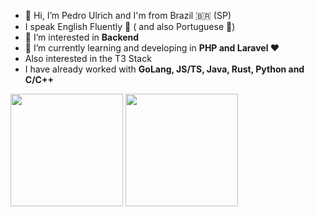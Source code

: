 - 👋 Hi, I’m Pedro Ulrich and I'm from Brazil 🇧🇷 (SP)
- I speak English Fluently 🌝 ( and also Portuguese 🤠)
- 👀 I’m interested in **Backend**
- 🌱 I’m currently learning and developing in **PHP and Laravel ❤️**
- Also interested in the T3 Stack
- I have already worked with **GoLang, JS/TS, Java, Rust, Python and C/C++**
<div>
<img height="180em" align="center" src="https://github-readme-stats.vercel.app/api?username=ulrichheringer&show_icons=true&theme=darcula&border_radius=25" />
<img height="180em" align="center" src="https://github-readme-stats.vercel.app/api/top-langs/?username=ulrichheringer&layout=compact&border_radius=20&theme=tokyonight" />
</div>

